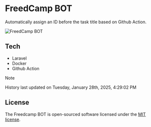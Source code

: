 # FreedCamp BOT

Automatically assign an ID before the task title based on Github Action.

![FreedCamp BOT](https://repository-images.githubusercontent.com/737932867/7d34798b-2680-471c-b089-a78a718d3d6a)

## Tech

- Laravel
- Docker
- Github Action

> [!NOTE]  
> History last updated on Tuesday, January 28th, 2025, 4:29:02 PM

## License

The Freedcamp BOT is open-sourced software licensed under the [MIT license](https://opensource.org/licenses/MIT).

